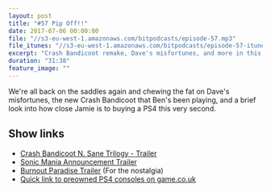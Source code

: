 ```yaml
---
layout: post
title: "#57 Pip Off!!"
date: 2017-07-06 00:00:00
file: "//s3-eu-west-1.amazonaws.com/bitpodcasts/episode-57.mp3"
file_itunes: "//s3-eu-west-1.amazonaws.com/bitpodcasts/episode-57-itunes.m4a"
excerpt: "Crash Bandicoot remake, Dave's misfortunes, and more in this weeks episode!"
duration: "31:38"
feature_image: ""
---
```


We're all back on the saddles again and chewing the fat on Dave's misfortunes, the new Crash Bandicoot that Ben's been playing, and a brief look into how close Jamie is to buying a PS4 this very second.

## Show links

- [Crash Bandicoot N. Sane Trilogy - Trailer](https://www.youtube.com/watch?v=r5yAjgP2vnM)
- [Sonic Mania Announcement Trailer](https://www.youtube.com/watch?v=eI4hsOTQZME)
- [Burnout Paradise Trailer](https://www.youtube.com/watch?v=R-kF-PTcLlA) (For the nostalgia)
- [Quick link to preowned PS4 consoles on game.co.uk](http://www.game.co.uk/en/hardware/preowned-hardware/playstation/playstation-4/?inStockOnly=false&merchname=TopNav-_-PlayStation4_Consoles-_-POPS4Consoles)
